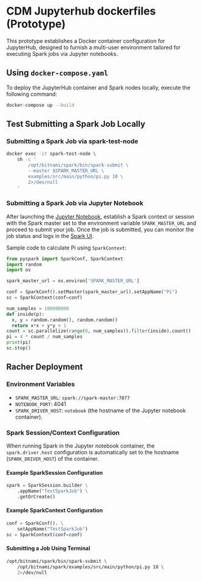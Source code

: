 # CDM Jupyterhub dockerfiles (Prototype)

This prototype establishes a Docker container configuration for JupyterHub, designed to furnish a multi-user 
environment tailored for executing Spark jobs via Jupyter notebooks.

## Using `docker-compose.yaml`

To deploy the JupyterHub container and Spark nodes locally, execute the following command:

```bash
docker-compose up --build
```

## Test Submitting a Spark Job Locally

### Submitting a Spark Job via spark-test-node
```bash
docker exec -it spark-test-node \
    sh -c '
	    /opt/bitnami/spark/bin/spark-submit \
	    --master $SPARK_MASTER_URL \
	    examples/src/main/python/pi.py 10 \
	    2>/dev/null
    '
```

### Submitting a Spark Job via Jupyter Notebook
After launching the [Jupyter Notebook](http://localhost:4041/), establish a Spark context or session with the Spark 
master set to the environment variable `SPARK_MASTER_URL` and proceed to submit your job. Once the job is submitted, 
you can monitor the job status and logs in the [Spark UI](http://localhost:8080/).

Sample code to calculate Pi using `SparkContext`:
```python
from pyspark import SparkConf, SparkContext
import random
import os

spark_master_url = os.environ['SPARK_MASTER_URL']

conf = SparkConf().setMaster(spark_master_url).setAppName("Pi")
sc = SparkContext(conf=conf)

num_samples = 100000000
def inside(p):     
  x, y = random.random(), random.random()
  return x*x + y*y < 1
count = sc.parallelize(range(0, num_samples)).filter(inside).count()
pi = 4 * count / num_samples
print(pi)
sc.stop()
```

## Racher Deployment

### Environment Variables
- `SPARK_MASTER_URL`: `spark://spark-master:7077`
- `NOTEBOOK_PORT`: 4041
- `SPARK_DRIVER_HOST`: `notebook` (the hostname of the Jupyter notebook container).

### Spark Session/Context Configuration

When running Spark in the Jupyter notebook container, the `spark.driver.host` configuration is automatically set to 
the hostname (`SPARK_DRIVER_HOST`) of the container.

#### Example SparkSession Configuration
```python
spark = SparkSession.builder \
    .appName("TestSparkJob") \
    .getOrCreate()
```

#### Example SparkContext Configuration
```python
conf = SparkConf(). \
    setAppName("TestSparkJob")
sc = SparkContext(conf=conf)
```

#### Submitting a Job Using Terminal
```bash
/opt/bitnami/spark/bin/spark-submit \
    /opt/bitnami/spark/examples/src/main/python/pi.py 10 \
    2>/dev/null
```







